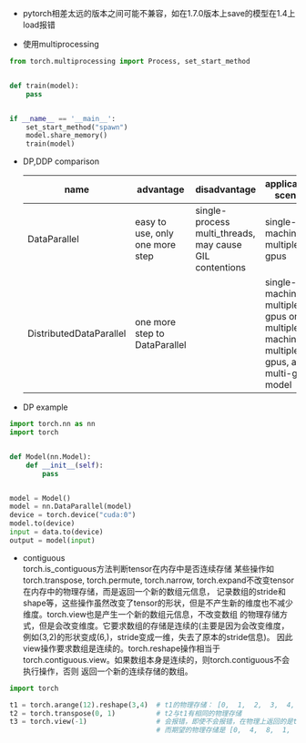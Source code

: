 * pytorch相差太远的版本之间可能不兼容，如在1.7.0版本上save的模型在1.4上load报错

* 使用multiprocessing

```python
from torch.multiprocessing import Process, set_start_method


def train(model):
    pass


if __name__ == '__main__':
    set_start_method("spawn")
    model.share_memory()
    train(model)
```


* DP,DDP comparison

  | name                    | advantage                       | disadvantage                                            | applicable scene                                             |
  | ----------------------- | ------------------------------- | ------------------------------------------------------- | ------------------------------------------------------------ |
  | DataParallel            | easy to use, only one more step | single-process multi_threads, may cause GIL contentions | single-machine multiple-gpus                                 |
  | DistributedDataParallel | one more step to DataParallel   |                                                         | single-machine multiple-gpus or multiple-machines multiple-gpus, and multi-gpu model |

* DP example
```python
import torch.nn as nn
import torch


def Model(nn.Model):
    def __init__(self):
        pass


model = Model()
model = nn.DataParallel(model)
device = torch.device("cuda:0")
model.to(device)
input = data.to(device)
output = model(input)
```

* contiguous \
torch.is_contiguous方法判断tensor在内存中是否连续存储
某些操作如torch.transpose, torch.permute, torch.narrow, torch.expand不改变tensor在内存中的物理存储，而是返回一个新的数组元信息，
记录数组的stride和shape等，这些操作虽然改变了tensor的形状，但是不产生新的维度也不减少维度。torch.view也是产生一个新的数组元信息，不改变数组
的物理存储方式，但是会改变维度。它要求数组的存储是连续的(主要是因为会改变维度，例如(3,2)的形状变成(6,)，stride变成一维，失去了原本的stride信息)。
因此view操作要求数组是连续的。torch.reshape操作相当于torch.contiguous.view。如果数组本身是连续的，则torch.contiguous不会执行操作，否则
返回一个新的连续存储的数组。
```python
import torch

t1 = torch.arange(12).reshape(3,4)  # t1的物理存储： [0,  1,  2,  3,  4,  5,  6,  7,  8,  9, 10, 11]
t2 = torch.transpose(0, 1)          # t2与t1有相同的物理存储
t3 = torch.view(-1)                 # 会报错，即使不会报错，在物理上返回的是t1的存储，在逻辑上有错误
                                    # 而期望的物理存储是 [0,  4,  8,  1,  5,  9,  2,  6, 10,  3,  7, 11]
```
